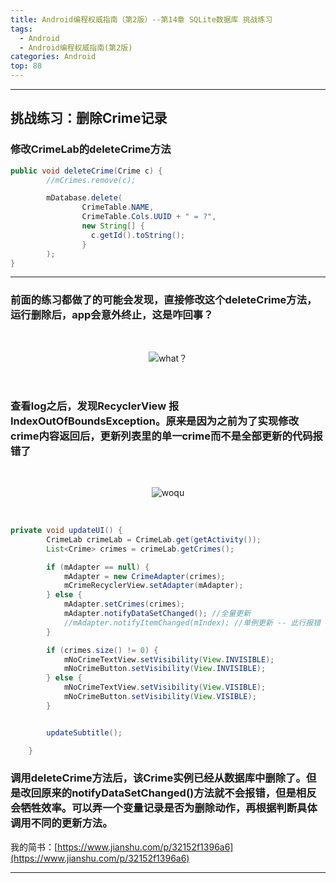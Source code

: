 ```yaml
---
title: Android编程权威指南（第2版）--第14章 SQLite数据库 挑战练习
tags:
  - Android
  - Android编程权威指南(第2版)
categories: Android
top: 88
---
```

***
<!--more-->

## 挑战练习：删除Crime记录

### 修改CrimeLab的deleteCrime方法
```java
public void deleteCrime(Crime c) {
        //mCrimes.remove(c);

        mDatabase.delete(
                CrimeTable.NAME,
                CrimeTable.Cols.UUID + " = ?",
                new String[] {
                  c.getId().toString();
                }
        );
}
```
***
### 前面的练习都做了的可能会发现，直接修改这个deleteCrime方法，运行删除后，app会意外终止，这是咋回事？
<br>
<center>

![what？](https://upload-images.jianshu.io/upload_images/9140378-ec679c2169d4fd52.jpg?imageMogr2/auto-orient/strip%7CimageView2/2/w/240)

</center>
<br>

### 查看log之后，发现RecyclerView 报IndexOutOfBoundsException。原来是因为之前为了实现修改crime内容返回后，更新列表里的单一crime而不是全部更新的代码报错了

<center>
<br>

![woqu](https://upload-images.jianshu.io/upload_images/9140378-ad70faf55c454caf.jpg?imageMogr2/auto-orient/strip%7CimageView2/2/w/2240)

<br>
</center>

```java
private void updateUI() {
        CrimeLab crimeLab = CrimeLab.get(getActivity());
        List<Crime> crimes = crimeLab.getCrimes();

        if (mAdapter == null) {
            mAdapter = new CrimeAdapter(crimes);
            mCrimeRecyclerView.setAdapter(mAdapter);
        } else {
            mAdapter.setCrimes(crimes);
            mAdapter.notifyDataSetChanged(); //全量更新
            //mAdapter.notifyItemChanged(mIndex); //单例更新 -- 此行报错
        }

        if (crimes.size() != 0) {
            mNoCrimeTextView.setVisibility(View.INVISIBLE);
            mNoCrimeButton.setVisibility(View.INVISIBLE);
        } else {
            mNoCrimeTextView.setVisibility(View.VISIBLE);
            mNoCrimeButton.setVisibility(View.VISIBLE);
        }


        updateSubtitle();

    }
```

### 调用deleteCrime方法后，该Crime实例已经从数据库中删除了。但是改回原来的notifyDataSetChanged()方法就不会报错，但是相反会牺牲效率。可以弄一个变量记录是否为删除动作，再根据判断具体调用不同的更新方法。<br>

我的简书：[https://www.jianshu.com/p/32152f1396a6](https://www.jianshu.com/p/32152f1396a6)

***
